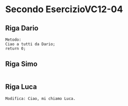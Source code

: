 # Secondo EsercizioVC12-04

## Riga Dario

```
Metodo: 
Ciao a tutti da Dario;
return 0;
```

## Riga Simo 

```
```

## Riga Luca 

```
Modifica: Ciao, mi chiamo Luca.
```
